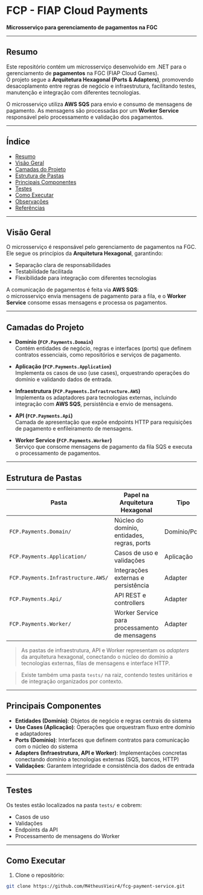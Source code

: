 # FCP - FIAP Cloud Payments

**Microsserviço para gerenciamento de pagamentos na FGC**

---

## Resumo

Este repositório contém um microsserviço desenvolvido em .NET para o gerenciamento de **pagamentos** na FGC (FIAP Cloud Games).  
O projeto segue a **Arquitetura Hexagonal (Ports & Adapters)**, promovendo desacoplamento entre regras de negócio e infraestrutura, facilitando testes, manutenção e integração com diferentes tecnologias.  

O microsserviço utiliza **AWS SQS** para envio e consumo de mensagens de pagamento. As mensagens são processadas por um **Worker Service** responsável pelo processamento e validação dos pagamentos.

---

## Índice

- [Resumo](#resumo)  
- [Visão Geral](#visão-geral)  
- [Camadas do Projeto](#camadas-do-projeto)  
- [Estrutura de Pastas](#estrutura-de-pastas)  
- [Principais Componentes](#principais-componentes)  
- [Testes](#testes)  
- [Como Executar](#como-executar)  
- [Observações](#observações)  
- [Referências](#referências)  

---

## Visão Geral

O microsserviço é responsável pelo gerenciamento de pagamentos na FGC. Ele segue os princípios da **Arquitetura Hexagonal**, garantindo:

- Separação clara de responsabilidades  
- Testabilidade facilitada  
- Flexibilidade para integração com diferentes tecnologias  

A comunicação de pagamentos é feita via **AWS SQS**:  
o microsserviço envia mensagens de pagamento para a fila, e o **Worker Service** consome essas mensagens e processa os pagamentos.

---

## Camadas do Projeto

- **Domínio (`FCP.Payments.Domain`)**  
  Contém entidades de negócio, regras e interfaces (ports) que definem contratos essenciais, como repositórios e serviços de pagamento.

- **Aplicação (`FCP.Payments.Application`)**  
  Implementa os casos de uso (use cases), orquestrando operações do domínio e validando dados de entrada.

- **Infraestrutura (`FCP.Payments.Infrastructure.AWS`)**  
  Implementa os adaptadores para tecnologias externas, incluindo integração com **AWS SQS**, persistência e envio de mensagens.

- **API (`FCP.Payments.Api`)**  
  Camada de apresentação que expõe endpoints HTTP para requisições de pagamento e enfileiramento de mensagens.

- **Worker Service (`FCP.Payments.Worker`)**  
  Serviço que consome mensagens de pagamento da fila SQS e executa o processamento de pagamentos.

---

## Estrutura de Pastas

| Pasta | Papel na Arquitetura Hexagonal | Tipo |
|-------|-------------------------------|------|
| `FCP.Payments.Domain/` | Núcleo do domínio, entidades, regras, ports | Domínio/Port |
| `FCP.Payments.Application/` | Casos de uso e validações | Aplicação |
| `FCP.Payments.Infrastructure.AWS/` | Integrações externas e persistência | Adapter |
| `FCP.Payments.Api/` | API REST e controllers | Adapter |
| `FCP.Payments.Worker/` | Worker Service para processamento de mensagens | Adapter |

> As pastas de infraestrutura, API e Worker representam os *adapters* da arquitetura hexagonal, conectando o núcleo do domínio a tecnologias externas, filas de mensagens e interface HTTP.

> Existe também uma pasta `tests/` na raiz, contendo testes unitários e de integração organizados por contexto.

---

## Principais Componentes

- **Entidades (Domínio)**: Objetos de negócio e regras centrais do sistema  
- **Use Cases (Aplicação)**: Operações que orquestram fluxo entre domínio e adaptadores  
- **Ports (Domínio)**: Interfaces que definem contratos para comunicação com o núcleo do sistema  
- **Adapters (Infraestrutura, API e Worker)**: Implementações concretas conectando domínio a tecnologias externas (SQS, bancos, HTTP)  
- **Validações**: Garantem integridade e consistência dos dados de entrada  

---

## Testes

Os testes estão localizados na pasta `tests/` e cobrem:

- Casos de uso  
- Validações  
- Endpoints da API  
- Processamento de mensagens do Worker  

---

## Como Executar

1. Clone o repositório:
```bash
git clone https://github.com/M4theusVieir4/fcg-payment-service.git
